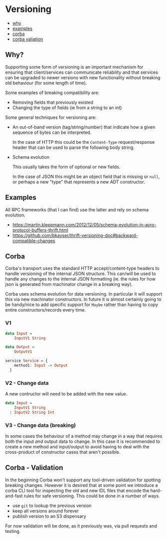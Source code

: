 Versioning
==========

- [why](#why)
- [examples](#examples)
- [corba](#corba)
- [corba valiation](#corba-validation)


## Why?

Supporting some form of versioning is an important mechanism for ensuring that
client/services can communicate reliability and that services can be upgraded
to newer versions with new functionality without breaking old behaviour (for
some length of time).

Some examples of breaking compatibility are:

- Removing fields that previously existed
- Changing the type of fields (ie from a string to an int)

Some general techniques for versioning are:

- An out-of-band version (tag/string/number) that indicate how a given
  sequence of bytes can be interpreted.

  In the case of HTTP this could be the `Content-Type` request/response header
  that can be used to parse the following body string.

- Schema evolution

  This usually takes the form of optional or new fields.

  In the case of JSON this might be an object field that is missing or `null`,
  or perhaps a new "type" that represents a new ADT constructor.


## Examples

All RPC frameworks (that I can find) use the latter and rely on schema
evolution.

- https://martin.kleppmann.com/2012/12/05/schema-evolution-in-avro-protocol-buffers-thrift.html
- https://github.com/bkayser/thrift-versioning-doc#backward-compatible-changes


## Corba

Corba's transport uses the standard HTTP accept/content-type headers to
handle versioning of the internal JSON structure. This can/will be used to
handle any changes to the internal JSON formatting (ie. the rules for how
json is generated from machinator change in a breaking way).

Corba uses schema evolution for data versioning. In particular it will support
this via new machinator constructors.
In future it is almost certainly going to be handy/nice to add specific support
for `Maybe` rather than having to copy entire constructors/records every time.

### V1

```haskell
data Input =
    InputV1 String

data Output =
    OutputV1

service Service = {
    method1: Input -> Output
  }
```

### V2 - Change data

A new contructor will need to be added with the new value.

```haskell
data Input =
    InputV1 String
  | InputV2 String Int
```

### V3 - Change data (breaking)

In some cases the behaviour of a method may change in a way that requires
both the input _and_ output data to change. In this case it is recommended to
create a new method and input/output to avoid having to deal with the
cross-product of constructor cases that aren't possible.


## Corba - Validation

In the beginning Corba won't support any tool-driven validation for spotting
breaking changes. However it is desired that at some point we introduce a
corba CLI tool for inspecting the old and new IDL files that encode the
hard-and-fast rules for safe versioning. This could be done in a number of
ways.

- use `git` to lookup the previous version
- keep all versions around forever
- publish version to an S3 dispensary

For now validation will be done, as it previously was, via pull requests
and testing.
